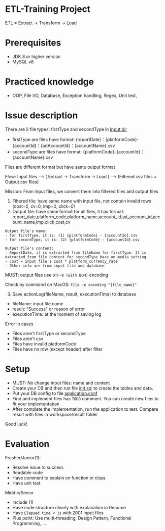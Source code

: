 # ETL-Training Project

ETL = Extract -> Transform -> Load

# Prerequisites
- JDK 8 or higher version
- MySQL v8

# Practiced knowledge

- OOP, File I/O, Database, Exception handling, Regex, Unit test, 

# Issue description

There are 2 file types: firstType and secondType in [Input dir](workspace/input)
- firstType are files have format: {reportDate}：{platformCode}-{accountId}：{adAccountId}：{accountName}.csv
- secondType are files have format: {platformCode}-{accountId}：{accountName}.csv

Files are different format but have same output format

Flow: Input files --> ( Extract -> Transform -> Load ) --> (Filtered csv files + Output csv files)

Mission: From input files, we convert them into filtered files and output files

1. Filtered file: have same name with input file, not contain invalid rows (cost=0, cv=0, imp=0, click=0)
2. Output file: have same format for all files, it has format: report_date,platform_code,platform_name,account_id,ad_account_id,account_name,imp,click,cost,cv

```text
Output file's name:
- for firstType, it is: (1) {platformCode} - {accountId}.csv
- for secondType, it is: (2) {platformCode} - {accountId}.csv

Output file's content:
- ReportDate, it is extracted from fileName for firstType. It is extracted from file content for secondType base on media_setting
- Cost = input file's cost * platform_currency_rate
- Other info are from input file and database
```

MUST: output files use `UTF-8 (with BOM)` encoding

Check by command on MacOS: `file -e encoding "{file_name}"`

3. Save actionLog(fileName, result, executionTime) to database
- fileName: input file name
- result: "Success" or reason of error
- executionTime: at the moment of saving log

Error in cases
- Files aren't firstType or secondType
- Files aren't csv
- Files have invalid platformCode
- Files have no row (except header) after filter

# Setup
- MUST: No change input files: name and content
- Create your DB and then run file [init.sql](sql/init.sql) to create the tables and data.
- Put your DB config to file [application.conf](src/main/resources/application.conf)
- Find and implement files has `TODO` comment. You can create new files to fit your implementation
- After complete the implementation, run the application to test. Compare result with files in workspace/result folder

Good luck!

# Evaluation

Fresher/Junior(1):
- Resolve issue to success
- Readable code
- Have comment to explain on function or class
- Have unit test

Middle/Senior 
- Include (1)
- Have code structure clearly with explanation in Readme
- Have `Elapsed time < 3s` with 2001 input files
- Plus point: Use multi-threading, Design Pattern, Functional Programming, ...